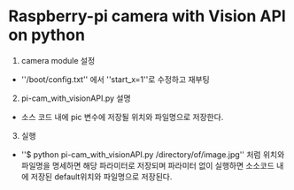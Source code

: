 # Raspberry-pi camera with Vision API on python
  
1. camera module 설정
 - ''/boot/config.txt'' 에서 ''start_x=1''로 수정하고 재부팅
  
2. pi-cam_with_visionAPI.py 설명
 - 소스 코드 내에 pic 변수에 저장될 위치와 파일명으로 저장한다.
   
3. 실행
 - ''$ python  pi-cam_with_visionAPI.py  /directory/of/image.jpg'' 처럼 위치와 파일명을 명세하면 해당 파라미터로 저장되며 파라미터 없이 실행하면 소소코드 내에 저장된 default위치와 파일명으로 저장된다.
